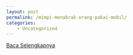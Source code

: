 ```yaml
---
layout: post
permalink: /mimpi-menabrak-orang-pakai-mobil/
categories:
    - Uncategorized
---
```


[Baca Selengkapnya](/01)